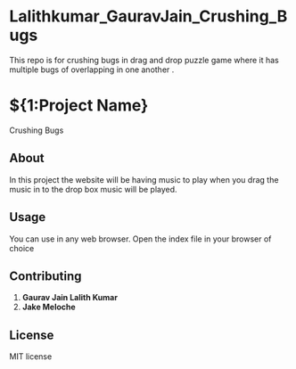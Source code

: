 # Lalithkumar_GauravJain_Crushing_Bugs
This repo is for crushing bugs in drag and drop puzzle game where it has multiple bugs of overlapping in one another .

# ${1:Project Name}
Crushing Bugs

## About 
In this project the website will be having music to play when you drag the music in to the drop box music will be played. 

## Usage 

You can use in any web browser.
Open the index file in your browser of choice

## Contributing
1. __Gaurav Jain Lalith Kumar__ 
2. __Jake Meloche__

## License
MIT license
